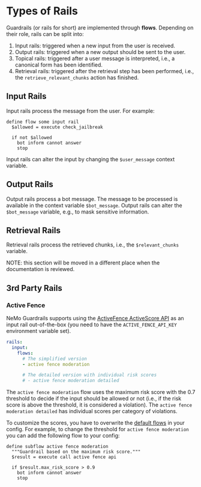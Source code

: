 # Types of Rails

Guardrails (or rails for short) are implemented through **flows**. Depending on their role, rails can be split into:

1. Input rails: triggered when a new input from the user is received.
2. Output rails: triggered when a new output should be sent to the user.
3. Topical rails: triggered after a user message is interpreted, i.e., a canonical form has been identified.
4. Retrieval rails: triggered after the retrieval step has been performed, i.e., the `retrieve_relevant_chunks` action has finished.

## Input Rails

Input rails process the message from the user. For example:

```colang
define flow some input rail
  $allowed = execute check_jailbreak

  if not $allowed
    bot inform cannot answer
    stop
```

Input rails can alter the input by changing the `$user_message` context variable.

## Output Rails

Output rails process a bot message. The message to be processed is available in the context variable `$bot_message`. Output rails can alter the `$bot_message` variable, e.g., to mask sensitive information.

## Retrieval Rails

Retrieval rails process the retrieved chunks, i.e., the `$relevant_chunks` variable.


NOTE: this section will be moved in a different place when the documentation is reviewed.

## 3rd Party Rails

### Active Fence

NeMo Guardrails supports using the [ActiveFence ActiveScore API](https://docs.activefence.com/index.html) as an input rail out-of-the-box (you need to have the `ACTIVE_FENCE_API_KEY` environment variable set).

```yaml
rails:
  input:
    flows:
      # The simplified version
      - active fence moderation

      # The detailed version with individual risk scores
      # - active fence moderation detailed
```

The `active fence moderation` flow uses the maximum risk score with the 0.7 threshold to decide if the input should be allowed or not (i.e., if the risk score is above the threshold, it is considered a violation). The `active fence moderation detailed` has individual scores per category of violations.

To customize the scores, you have to overwrite the [default flows](../nemoguardrails/library/active_fence/flows.co) in your config. For example, to change the threshold for `active fence moderation` you can add the following flow to your config:

```colang
define subflow active fence moderation
  """Guardrail based on the maximum risk score."""
  $result = execute call active fence api

  if $result.max_risk_score > 0.9
    bot inform cannot answer
    stop
```
